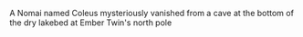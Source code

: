 A Nomai named Coleus mysteriously vanished from a cave at the bottom of the dry lakebed at Ember Twin's north pole